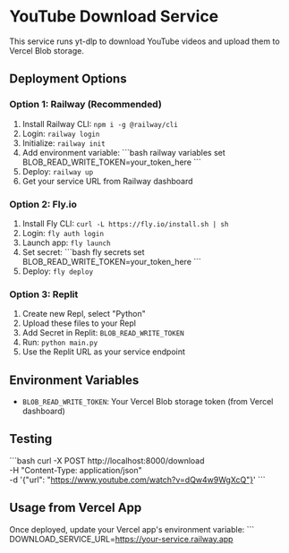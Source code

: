 # YouTube Download Service

This service runs yt-dlp to download YouTube videos and upload them to Vercel Blob storage.

## Deployment Options

### Option 1: Railway (Recommended)

1. Install Railway CLI: `npm i -g @railway/cli`
2. Login: `railway login`
3. Initialize: `railway init`
4. Add environment variable:
   \`\`\`bash
   railway variables set BLOB_READ_WRITE_TOKEN=your_token_here
   \`\`\`
5. Deploy: `railway up`
6. Get your service URL from Railway dashboard

### Option 2: Fly.io

1. Install Fly CLI: `curl -L https://fly.io/install.sh | sh`
2. Login: `fly auth login`
3. Launch app: `fly launch`
4. Set secret:
   \`\`\`bash
   fly secrets set BLOB_READ_WRITE_TOKEN=your_token_here
   \`\`\`
5. Deploy: `fly deploy`

### Option 3: Replit

1. Create new Repl, select "Python"
2. Upload these files to your Repl
3. Add Secret in Replit: `BLOB_READ_WRITE_TOKEN`
4. Run: `python main.py`
5. Use the Replit URL as your service endpoint

## Environment Variables

- `BLOB_READ_WRITE_TOKEN`: Your Vercel Blob storage token (from Vercel dashboard)

## Testing

\`\`\`bash
curl -X POST http://localhost:8000/download \
  -H "Content-Type: application/json" \
  -d '{"url": "https://www.youtube.com/watch?v=dQw4w9WgXcQ"}'
\`\`\`

## Usage from Vercel App

Once deployed, update your Vercel app's environment variable:
\`\`\`
DOWNLOAD_SERVICE_URL=https://your-service.railway.app
